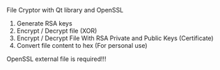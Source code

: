 File Cryptor with Qt library and OpenSSL
1. Generate RSA keys
2. Encrypt / Decrypt file (XOR)
3. Encrypt / Decrypt File With RSA Private and Public Keys (Certificate)
4. Convert file content to hex (For personal use)

OpenSSL external file is required!!! 
